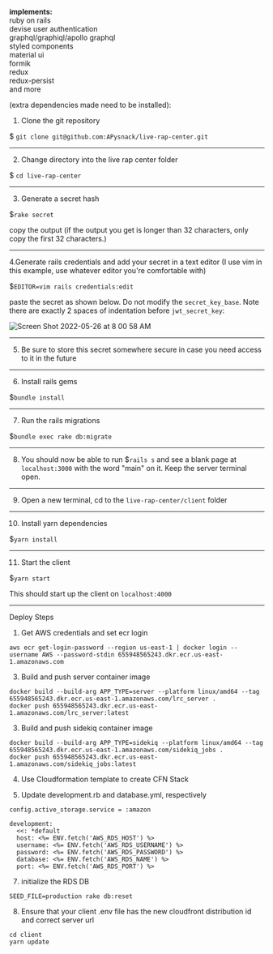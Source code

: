 **implements:**<br/>
ruby on rails<br/>
devise user authentication<br/>
graphql/graphiql/apollo graphql<br/>
styled components<br/>
material ui<br/>
formik<br/>
redux<br/>
redux-persist<br/>
and more<br/>

(extra dependencies made need to be installed):

1. Clone the git repository

$ `git clone git@github.com:APysnack/live-rap-center.git`

---

2. Change directory into the live rap center folder

$ `cd live-rap-center`

---

3. Generate a secret hash

$`rake secret`

copy the output (if the output you get is longer than 32 characters, only copy the first 32 characters.)

---

4.Generate rails credentials and add your secret in a text editor (I use vim in this example, use whatever editor you're comfortable with)

$`EDITOR=vim rails credentials:edit`

paste the secret as shown below. Do not modify the `secret_key_base`. Note there are exactly 2 spaces of indentation before `jwt_secret_key`:

![Screen Shot 2022-05-26 at 8 00 58 AM](https://user-images.githubusercontent.com/60242065/170687927-87f2d102-315d-4dfa-afe2-f1cad53e7261.png)

---

5. Be sure to store this secret somewhere secure in case you need access to it in the future

---

6. Install rails gems

$`bundle install`

---

7. Run the rails migrations

$`bundle exec rake db:migrate`

---

8. You should now be able to run $`rails s` and see a blank page at `localhost:3000` with the word "main" on it. Keep the server terminal open.

---

9. Open a new terminal, cd to the `live-rap-center/client` folder

---

10. Install yarn dependencies

$`yarn install`

---

11. Start the client

$`yarn start`

This should start up the client on `localhost:4000`


------------------------------------------------------------------------------------------
Deploy Steps

1. Get AWS credentials and set ecr login
```
aws ecr get-login-password --region us-east-1 | docker login --username AWS --password-stdin 655948565243.dkr.ecr.us-east-1.amazonaws.com
```

3. Build and push server container image
```
docker build --build-arg APP_TYPE=server --platform linux/amd64 --tag 655948565243.dkr.ecr.us-east-1.amazonaws.com/lrc_server .
docker push 655948565243.dkr.ecr.us-east-1.amazonaws.com/lrc_server:latest
```

3. Build and push sidekiq container image
```
docker build --build-arg APP_TYPE=sidekiq --platform linux/amd64 --tag 655948565243.dkr.ecr.us-east-1.amazonaws.com/sidekiq_jobs .
docker push 655948565243.dkr.ecr.us-east-1.amazonaws.com/sidekiq_jobs:latest
```

4. Use Cloudformation template to create CFN Stack

5. Update development.rb and database.yml, respectively
```
config.active_storage.service = :amazon
```
```
development:
  <<: *default
  host: <%= ENV.fetch('AWS_RDS_HOST') %>
  username: <%= ENV.fetch('AWS_RDS_USERNAME') %>
  password: <%= ENV.fetch('AWS_RDS_PASSWORD') %>
  database: <%= ENV.fetch('AWS_RDS_NAME') %>
  port: <%= ENV.fetch('AWS_RDS_PORT') %>
```

7. initialize the RDS DB
```
SEED_FILE=production rake db:reset
```

8. Ensure that your client .env file has the new cloudfront distribution id and correct server url
```
cd client
yarn update
```
